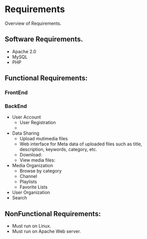 # Requirements
Overview of Requirements.



## Software Requirements.
- Apache 2.0
- MySQL
- PHP


## Functional Requirements:



### FrontEnd


### BackEnd
- User Account
  - User Registration
  -
- Data Sharing
  - Upload mutimedia files
  - Web interface for Meta data of uploaded files such as title, description, keywords, category, etc.
  - Download: 
  - View media files: 
- Media Organization 
  - Browse by category
  - Channel 
  - Playlists
  - Favorite Lists
- User Organization 
- Search

## NonFunctional Requirements:
- Must run on Linux. 
- Must run on Apache Web server.




